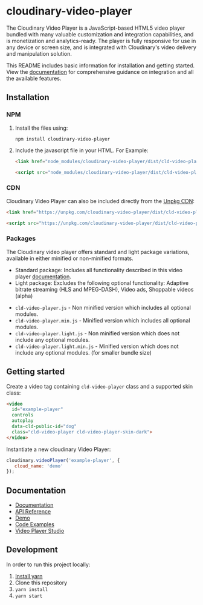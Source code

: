 # cloudinary-video-player

The Cloudinary Video Player is a JavaScript-based HTML5 video player bundled with many valuable customization and integration capabilities, and is monetization and analytics-ready. The player is fully responsive for use in any device or screen size, and is integrated with Cloudinary's video delivery and manipulation solution.

This README includes basic information for installation and getting started. View the [documentation](https://cloudinary.com/documentation/cloudinary_video_player) for comprehensive guidance on integration and all the available features.

## Installation

### NPM
1. Install the files using:

   ```shell
   npm install cloudinary-video-player
   ```
1. Include the javascript file in your HTML. For Example:

   ```html
   <link href="node_modules/cloudinary-video-player/dist/cld-video-player.min.css" rel="stylesheet">
   
   <script src="node_modules/cloudinary-video-player/dist/cld-video-player.min.js" type="text/javascript"></script>
   ```

### CDN

Cloudinary Video Player can also be included directly from the [Unpkg CDN](https://unpkg.com/#/):

```html
<link href="https://unpkg.com/cloudinary-video-player/dist/cld-video-player.min.css" rel="stylesheet">

<script src="https://unpkg.com/cloudinary-video-player/dist/cld-video-player.min.js" type="text/javascript"></script>
```

### Packages

The Cloudinary video player offers standard and light package variations, available in either minified or non-minified formats.
* Standard package: Includes all functionality described in this video player [documentation](https://cloudinary.com/documentation/cloudinary_video_player).  
* Light package: Excludes the following optional functionality: Adaptive bitrate streaming (HLS and MPEG-DASH), Video ads, Shoppable videos (alpha)  

- `cld-video-player.js` - Non minified version which includes all optional modules.
- `cld-video-player.min.js` - Minified version which includes all optional modules.
- `cld-video-player.light.js` - Non minified version which does not include any optional modules.
- `cld-video-player.light.min.js` - Minified version which does not include any optional modules. (for smaller bundle size)


## Getting started

Create a video tag containing `cld-video-player` class and a supported skin class:
```html
<video
  id="example-player"
  controls
  autoplay
  data-cld-public-id="dog"
  class="cld-video-player cld-video-player-skin-dark">
</video>
```

Instantiate a new cloudinary Video Player:
```javascript
cloudinary.videoPlayer('example-player', {
   cloud_name: 'demo'
});
```

## Documentation
- [Documentation](https://cloudinary.com/documentation/cloudinary_video_player)
- [API Reference](https://cloudinary.com/documentation/video_player_api_reference)
- [Demo](https://demo.cloudinary.com/video-player/)
- [Code Examples](https://cloudinary.github.io/cloudinary-video-player/)
- [Video Player Studio](https://studio.cloudinary.com/) 

## Development
In order to run this project locally:
1. [Install yarn](https://yarnpkg.com/lang/en/docs/install/)
1. Clone this repository
1. `yarn install`
1. `yarn start`
